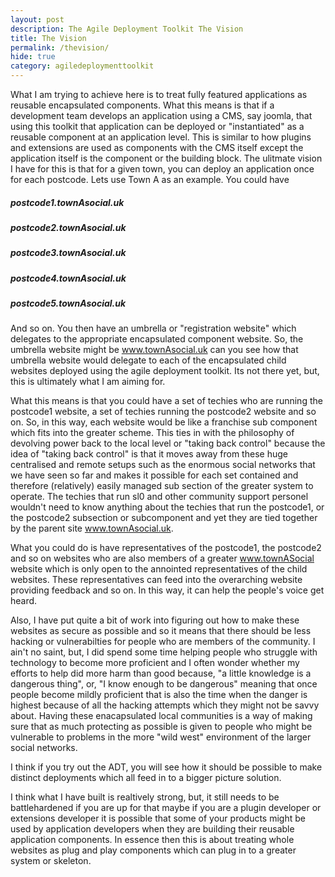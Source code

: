 ```yaml
---
layout: post
description: The Agile Deployment Toolkit The Vision
title: The Vision
permalink: /thevision/
hide: true
category: agiledeploymenttoolkit
---
```


What I am trying to achieve here is to treat fully featured applications as reusable encapsulated components. What this means is that if a development team develops an application using a CMS, say joomla, that using this toolkit that application can be deployed or "instantiated" as a reusable component at an application level. This is similar to how plugins and extensions are used as components with the CMS itself except the application itself is the component or the building block. The ulitmate vision I have for this is that for a given town, you can deploy an application once for each postcode. Lets use Town A as an example. You could have

##### postcode1.townAsocial.uk  
##### postcode2.townAsocial.uk  
##### postcode3.townAsocial.uk  
##### postcode4.townAsocial.uk  
##### postcode5.townAsocial.uk  

And so on. You then have an umbrella or "registration website" which delegates to the appropriate encapsulated component website. So, the umbrella website might be
www.townAsocial.uk can you see how that umbrella website would delegate to each of the encapsulated child websites deployed using the agile deployment toolkit. Its not there yet, but, this is ultimately what I am aiming for. 

What this means is that you could have a set of techies who are running the postcode1 website, a set of techies running the postcode2 website and so on. So, in this way, each website would be like a franchise sub component which fits into the greater scheme. This ties in with the philosophy of devolving power back to the local level or "taking back control" because the idea of "taking back control" is that it moves away from these huge centralised and remote setups such as the enormous social networks that we have seen so far and makes it possible for each set contained and therefore (relatively) easily managed sub section of the greater system to operate. The techies that run sl0 and other community support personel wouldn't need to know anything about the techies that run the postcode1, or the postcode2 subsection or subcomponent and yet they are tied together by the parent site www.townAsocial.uk.

What you could do is have representatives of the postcode1, the postcode2 and so on websites who are also members of a greater www.townASocial website which is only open to the annointed representatives of the child websites. These representatives can feed into the overarching website providing feedback and so on. In this way, it can help the people's voice get heard. 

Also, I have put quite a bit of work into figuring out how to make these websites as secure as possible and so it means that there should be less hacking or vulnerabilties for people who are members of the community. I ain't no saint, but, I did spend some time helping people who struggle with technology to become more proficient and I often wonder whether my efforts to help did more harm than good because, "a little knowledge is a dangerous thing", or, "I know enough to be dangerous" meaning that once people become mildly proficient that is also the time when the danger is highest because of all the hacking attempts which they might not be savvy about. Having these enacapsulated local communities is a way of making sure that as much protecting as possible is given to people who might be vulnerable to problems in the more "wild west" environment of the larger social networks. 

I think if you try out the ADT, you will see how it should be possible to make distinct deployments which all feed in to a bigger picture solution. 

I think what I have built is realtively strong, but, it still needs to be battlehardened if you are up for that maybe if you are a plugin developer or extensions developer it is possible that some of your products might be used by application developers when they are building their reusable application components. In essence then this is about treating whole websites as plug and play components which can plug in to a greater system or skeleton. 
